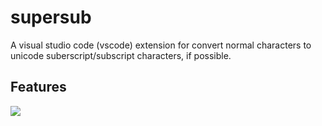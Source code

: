 # supersub 

A visual studio code (vscode) extension for convert normal characters to unicode suberscript/subscript characters, if possible.

## Features

![](https://github.com/kindlychung/supersub/raw/master/supersub_demo_compressed.gif)


